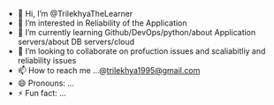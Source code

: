 - 👋 Hi, I’m @TrilekhyaTheLearner
- 👀 I’m interested in Reliability of the Application
- 🌱 I’m currently learning Github/DevOps/python/about Application servers/about DB servers/cloud
- 💞️ I’m looking to collaborate on profuction issues and scaliabitliy and reliability issues
- 📫 How to reach me ...@trilekhya1995@gmail.com
- 😄 Pronouns: ...
- ⚡ Fun fact: ...

<!---
TrilekhyaTheLearner/TrilekhyaTheLearner is a ✨ special ✨ repository because its `README.md` (this file) appears on your GitHub profile.
You can click the Preview link to take a look at your changes.
--->
